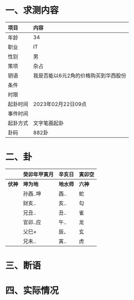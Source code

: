 # 一、求测内容
|项目|内容|
|:-|:-|
|年龄|34|
|职业|IT|
|性别|男|
|策项|杂占|
|钥语|我是否能以6元2角的价格购买到华西股份|
|条件||
|时限||
|起卦时间|2023年02月22日09点|
|事件时间||
|起卦方式|文字笔画起卦|
|卦码|882卦|

# 二、卦
||癸卯年甲寅月|辛亥日|寅卯空|
|:-|:-|:-|:-|
|**伏神**|**坤为地**|**地水师**|**六神**|
||孙酉..坤|酉..|蛇|
||财亥..|亥..|勾|
||兄丑..|丑..|雀|
||官卯..应|午..|龙|
||父巳×|辰、|玄|
||兄未..|寅..|虎|


# 三、断语

# 四、实际情况